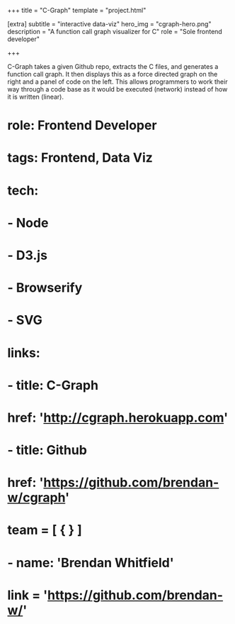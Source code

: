 +++
title = "C-Graph"
template = "project.html"

[extra]
subtitle = "interactive data-viz"
hero_img = "cgraph-hero.png"
description = "A function call graph visualizer for C"
role = "Sole frontend developer" 

+++

C-Graph takes a given Github repo, extracts the C files, and generates a function call graph. It then displays this as a force directed graph on the right and a panel of code on the left. This allows programmers to work their way through a code base as it would be executed (network) instead of how it is written (linear).

# role: Frontend Developer
# tags: Frontend, Data Viz
# tech:
#   - Node
#   - D3.js
#   - Browserify
#   - SVG
# 
# links:
#   - title: C-Graph
#     href: 'http://cgraph.herokuapp.com'
#   - title: Github
#     href: 'https://github.com/brendan-w/cgraph'
# 
# team = [ { } ]
#   - name: 'Brendan Whitfield'
#     link = 'https://github.com/brendan-w/'
